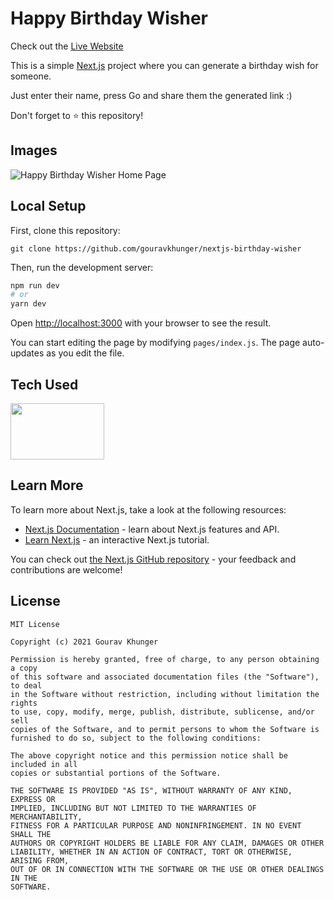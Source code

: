 # Happy Birthday Wisher

Check out the [Live Website](https://hbdwish.ml)

This is a simple [Next.js](https://nextjs.org/) project where you can generate a birthday wish for someone. 

Just enter their name, press Go and share them the generated link :)

Don't forget to ⭐️ this repository!

## Images

![Happy Birthday Wisher Home Page](https://raw.githubusercontent.com/gouravkhunger/nextjs-birthday-wish/main/media/image.png)

## Local Setup

First, clone this repository:

```
git clone https://github.com/gouravkhunger/nextjs-birthday-wisher
```

Then, run the development server:

```bash
npm run dev
# or
yarn dev
```

Open [http://localhost:3000](http://localhost:3000) with your browser to see the result.

You can start editing the page by modifying `pages/index.js`. The page auto-updates as you edit the file.

## Tech Used

<img src="https://ideas.byteridge.com/content/images/size/w2000/2020/08/nextjs-image.jpeg" height="90px" width="150px">  

## Learn More

To learn more about Next.js, take a look at the following resources:

- [Next.js Documentation](https://nextjs.org/docs) - learn about Next.js features and API.
- [Learn Next.js](https://nextjs.org/learn) - an interactive Next.js tutorial.

You can check out [the Next.js GitHub repository](https://github.com/vercel/next.js/) - your feedback and contributions are welcome!

## License

```
MIT License

Copyright (c) 2021 Gourav Khunger

Permission is hereby granted, free of charge, to any person obtaining a copy
of this software and associated documentation files (the "Software"), to deal
in the Software without restriction, including without limitation the rights
to use, copy, modify, merge, publish, distribute, sublicense, and/or sell
copies of the Software, and to permit persons to whom the Software is
furnished to do so, subject to the following conditions:

The above copyright notice and this permission notice shall be included in all
copies or substantial portions of the Software.

THE SOFTWARE IS PROVIDED "AS IS", WITHOUT WARRANTY OF ANY KIND, EXPRESS OR
IMPLIED, INCLUDING BUT NOT LIMITED TO THE WARRANTIES OF MERCHANTABILITY,
FITNESS FOR A PARTICULAR PURPOSE AND NONINFRINGEMENT. IN NO EVENT SHALL THE
AUTHORS OR COPYRIGHT HOLDERS BE LIABLE FOR ANY CLAIM, DAMAGES OR OTHER
LIABILITY, WHETHER IN AN ACTION OF CONTRACT, TORT OR OTHERWISE, ARISING FROM,
OUT OF OR IN CONNECTION WITH THE SOFTWARE OR THE USE OR OTHER DEALINGS IN THE
SOFTWARE.
```
